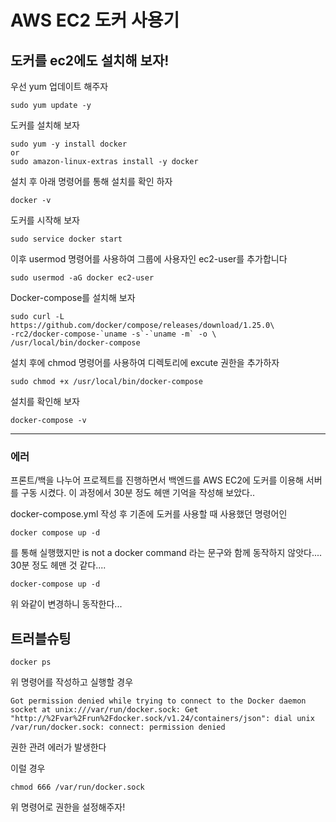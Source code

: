 # AWS EC2 도커 사용기

## 도커를 ec2에도 설치해 보자!

우선 yum 업데이트 해주자

	sudo yum update -y
	
도커를 설치해 보자

	sudo yum -y install docker
	or
	sudo amazon-linux-extras install -y docker

설치 후 아래 명령어를 통해 설치를 확인 하자

 	docker -v
	
도커를 시작해 보자

	sudo service docker start
	
이후 usermod 명령어를 사용하여 그룹에 사용자인 ec2-user를 추가합니다

	sudo usermod -aG docker ec2-user

Docker-compose를 설치해 보자

	sudo curl -L https://github.com/docker/compose/releases/download/1.25.0\
	-rc2/docker-compose-`uname -s`-`uname -m` -o \
	/usr/local/bin/docker-compose

설치 후에 chmod 명령어를 사용하여 디렉토리에 excute 권한을 추가하자

	sudo chmod +x /usr/local/bin/docker-compose

설치를 확인해 보자

	docker-compose -v
	
----

### 에러

프론트/백을 나누어 프로젝트를 진행하면서 백엔드를 AWS EC2에 도커를 이용해 서버를 구동 시켰다. 이 과정에서 30분 정도 헤맨 기억을 작성해 보았다..


docker-compose.yml 작성 후 기존에 도커를 사용할 때 사용했던 명령어인 

	docker compose up -d

를 통해 실행했지만  is not a docker command 라는 문구와 함께 동작하지 않앗다.... 30분 정도 헤맨 것 같다....

	docker-compose up -d

위 와같이 변경하니 동작한다... 


## 트러블슈팅
	
	docker ps

위 명령어를 작성하고 실행할 경우 


	Got permission denied while trying to connect to the Docker daemon socket at unix:///var/run/docker.sock: Get "http://%2Fvar%2Frun%2Fdocker.sock/v1.24/containers/json": dial unix /var/run/docker.sock: connect: permission denied 

권한 관려 에러가 발생한다

이럴 경우 

	chmod 666 /var/run/docker.sock

위 명령어로 권한을 설정해주자!
